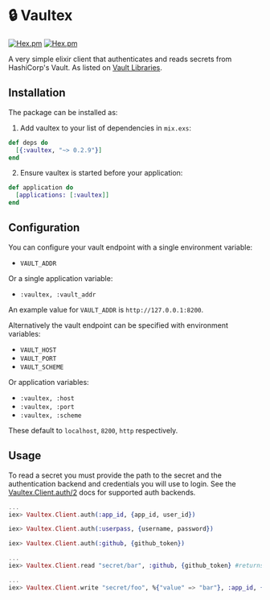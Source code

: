 # :lock: Vaultex

[![Hex.pm](https://img.shields.io/hexpm/v/vaultex.svg)]()
[![Hex.pm](https://img.shields.io/hexpm/dt/vaultex.svg)]()

A very simple elixir client that authenticates and reads secrets from HashiCorp's Vault. As listed on [Vault Libraries](https://www.vaultproject.io/docs/http/libraries.html#elixir).

## Installation

The package can be installed as:

  1. Add vaultex to your list of dependencies in `mix.exs`:

```elixir
def deps do
  [{:vaultex, "~> 0.2.9"}]
end
```
  2. Ensure vaultex is started before your application:

```elixir
def application do
  [applications: [:vaultex]]
end
```
## Configuration

You can configure your vault endpoint with a single environment variable:

* `VAULT_ADDR`

Or a single application variable:

* `:vaultex, :vault_addr`

An example value for `VAULT_ADDR` is `http://127.0.0.1:8200`.

Alternatively the vault endpoint can be specified with environment variables:

* `VAULT_HOST`
* `VAULT_PORT`
* `VAULT_SCHEME`

Or application variables:

* `:vaultex, :host`
* `:vaultex, :port`
* `:vaultex, :scheme`

These default to `localhost`, `8200`, `http` respectively.

## Usage

To read a secret you must provide the path to the secret and the authentication backend and credentials you will use to login. See the [Vaultex.Client.auth/2](https://hexdocs.pm/vaultex/Vaultex.Client.html#auth/2) docs for supported auth backends.

```elixir
...
iex> Vaultex.Client.auth(:app_id, {app_id, user_id})

iex> Vaultex.Client.auth(:userpass, {username, password})

iex> Vaultex.Client.auth(:github, {github_token})

...
iex> Vaultex.Client.read "secret/bar", :github, {github_token} #returns {:ok, %{"value" => bar"}}

...
iex> Vaultex.Client.write "secret/foo", %{"value" => "bar"}, :app_id, {app_id, user_id}

```

